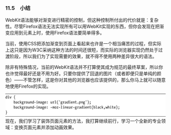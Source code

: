 ### 11.5　小结

WebKit语法能够对渐变进行精密的控制，但这种控制所付出的代价就是：复杂性。尽管Firefox语法无法实现所有可以用WebKit实现的东西，但你会发现在把渐变应用到元素上时，使用Firefox语法要简单得多。

当前，使用CSS把添加渐变到页面上看起来也许是一个相当痛苦的过程，但实际上这只是因为W3C采纳这种方法的时间还很短，而实际的浏览器实现仍然处于过渡阶段，所以我们为了实现需要的效果，就不得不使用两种差异很大的语法。

除非有特殊情况，当前的WebKit语法并不打算使其成为规范的最终草案，所以你也许觉得最好还是不用为好。只要你提供了回退的图片（或者即便只是单纯的颜色）——不管怎样，这是你对其他的浏览器也应该提供的，那么你马上就可以随意地使用Firefox的实现。

![471.png](../images/471.png)
现在，我们学习了装饰页面元素的方法，我打算继续前行，学习一个全新的专业领域：变换页面元素并添加动画效果。

